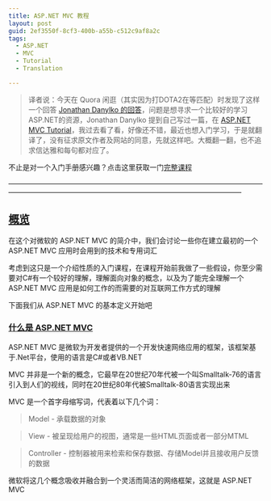 ```yaml
---
title: ASP.NET MVC 教程
layout: post
guid: 2ef3550f-8cf3-400b-a55b-c512c9af8a2c
tags:
  - ASP.NET
  - MVC
  - Tutorial
  - Translation

---
```


> 译者说：今天在 Quora 闲逛（其实因为打DOTA2在等匹配）时发现了这样一个回答 [Jonathan Danylko 的回答](https://www.quora.com/Which-is-the-best-source-to-learn-ASP-NET-with-C-MVC-online-from-scratch/answer/Jonathan-Danylko)，问题是想寻求一个比较好的学习ASP.NET的资源，Jonathan Danylko 提到自己写过一篇，在 [ASP.NET MVC Tutorial](https://blog.udemy.com/asp-net-mvc-tutorial/)，我过去看了看，好像还不错，最近也想入门学习，于是就翻译了，没有征求原文作者及网站的同意，先就这样吧。大概翻一翻，也不追求信达雅和每句都对应了。

不止是对一个入门手册感兴趣？点击这里获取一门[完整课程](https://www.udemy.com/comprehensive-aspnet-mvc/?utm_source=blog&utm_medium=udemyads&utm_content=post147146&utm_campaign=content-marketing-blog&xref=blog)

—————————————————————————————————————————————————————————————————————

## [概览](https://blog.udemy.com/asp-net-mvc-tutorial/#1)

在这个对微软的 ASP.NET MVC 的简介中，我们会讨论一些你在建立最初的一个 ASP.NET MVC 应用时会用到的技术和专用词汇

考虑到这只是一个介绍性质的入门课程，在课程开始前我做了一些假设，你至少需要对C#有一个较好的理解，理解面向对象的概念，以及为了能完全理解一个 ASP.NET MVC 应用是如何工作的而需要的对互联网工作方式的理解

下面我们从 ASP.NET MVC 的基本定义开始吧

### [什么是 ASP.NET MVC](https://blog.udemy.com/asp-net-mvc-tutorial/#1_1)

 ASP.NET MVC 是微软为开发者提供的一个开发快速网络应用的框架，该框架基于.Net平台，使用的语言是C#或者VB.NET
 
 MVC 并非是一个新的概念，它最早在20世纪70年代被一个叫Smalltalk-76的语言引入到人们的视线，同时在20世纪80年代被Smalltalk-80语言实现出来
 
 MVC 是一个首字母缩写词，代表着以下几个词：
 
 > Model - 承载数据的对象
 
 > View - 被呈现给用户的视图，通常是一些HTML页面或者一部分MTML
 
 > Controller - 控制器被用来检索和保存数据、存储Model并且接收用户反馈的数据
 
 微软将这几个概念吸收并融合到一个灵活而简洁的网络框架，这就是 ASP.NET MVC 
 
 